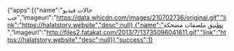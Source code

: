 {"apps":[{"name":"حالات فيديو حب","imageurl":"https://data.whicdn.com/images/210702736/original.gif","link":"https://halatstory.website","desc":null},{"name":"تطبيق ملصقات مضحكة ","imageurl":"http://files2.fatakat.com/2013/7/13735096041611.gif","link":"https://halatstory.website","desc":null}],"success":1}
